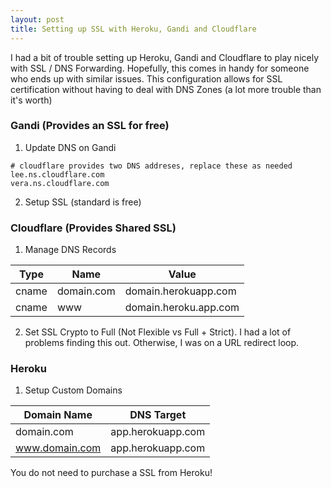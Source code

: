 ```yaml
---
layout: post
title: Setting up SSL with Heroku, Gandi and Cloudflare
---
```

I had a bit of trouble setting up Heroku, Gandi and Cloudflare to play nicely with SSL / DNS Forwarding. Hopefully, this comes in handy for someone who ends up with similar issues. This configuration allows for SSL certification without having to deal with DNS Zones (a lot more trouble than it's worth)

### Gandi (Provides an SSL for free)

1. Update DNS on Gandi

~~~
# cloudflare provides two DNS addreses, replace these as needed
lee.ns.cloudflare.com
vera.ns.cloudflare.com
~~~

2. Setup SSL (standard is free)

### Cloudflare (Provides Shared SSL)

1. Manage DNS Records

| Type  | Name       | Value                 |
|-------|------------|-----------------------|
| cname | domain.com | domain.herokuapp.com  |
| cname | www        | domain.heroku.app.com |

2. Set SSL Crypto to Full (Not Flexible vs Full + Strict). I had a lot of problems finding this out. Otherwise, I was on a URL redirect loop.

### Heroku
1. Setup Custom Domains

| Domain Name | DNS Target |
| ---| ---|
| domain.com | app.herokuapp.com |
| www.domain.com | app.herokuapp.com |

You do not need to purchase a SSL from Heroku!

